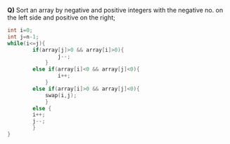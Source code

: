 **Q)** Sort an array by negative and positive integers with the negative no. on the left side and positive on the right;
```c
int i=0;
int j=n-1;
while(i<=j){
		if(array[j]>0 && array[i]>0){
				j--;
			}
		else if(array[i]<0 && array[j]<0){
				i++;
			}
		else if(array[i]>0 && array[j]<0){
			swap(i,j);
			}		
		else {
		i++;
		j--;
		}	
}
```
